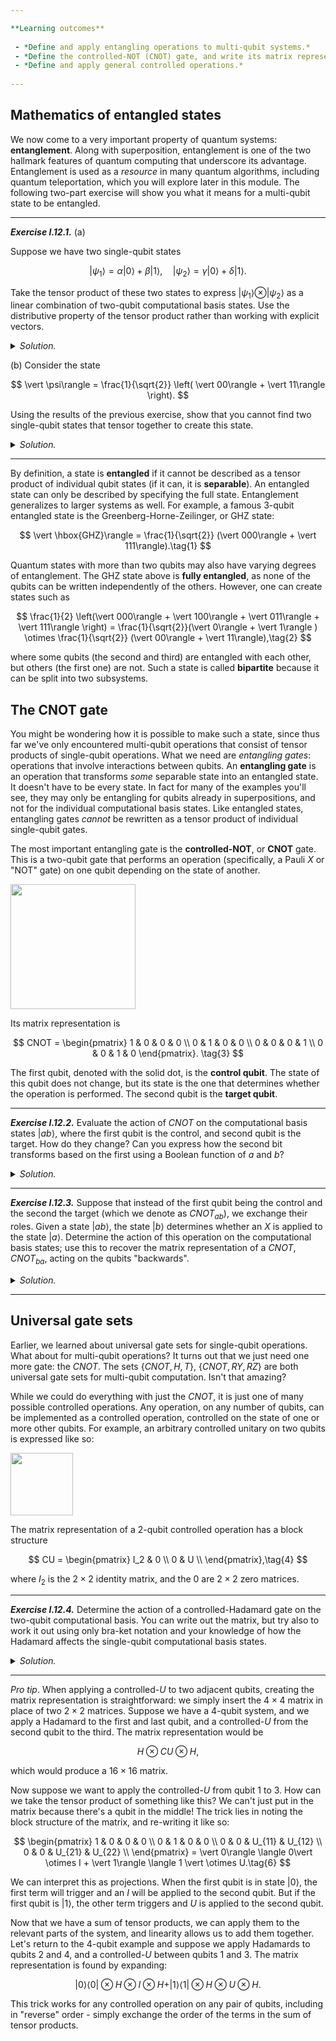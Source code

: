 ```yaml
---

**Learning outcomes**
 
 - *Define and apply entangling operations to multi-qubit systems.*
 - *Define the controlled-NOT (CNOT) gate, and write its matrix representation.*
 - *Define and apply general controlled operations.*
 
---
```


## Mathematics of entangled states

We now come to a very important property of quantum systems:
**entanglement**. Along with superposition, entanglement is one of the two
hallmark features of quantum computing that underscore its
advantage. Entanglement is used as a *resource* in many quantum algorithms,
including quantum teleportation, which you will explore later in this
module. The following two-part exercise will show you what it means for a
multi-qubit state to be entangled.

---

***Exercise I.12.1.*** (a)

Suppose we have two single-qubit states

$$
\vert \psi_1\rangle = \alpha \vert 0\rangle + \beta \vert 1 \rangle, \quad \vert \psi_2\rangle = \gamma \vert 0\rangle + \delta \vert 1\rangle.
$$

Take the tensor product of these two states to express $\vert \psi_1\rangle
\otimes \vert \psi_2\rangle$ as a linear combination of two-qubit computational
basis states. Use the distributive property of the tensor product rather than
working with explicit vectors.


<details>
  <summary><i>Solution.</i></summary>


The tensor product of these two states can be computed as follows:

$$
\begin{align*}
\vert \psi_1\rangle \otimes \vert \psi_2\rangle 
&= (\alpha \vert 0\rangle + \beta \vert 1 \rangle) \otimes (\gamma \vert 0\rangle + \delta \vert 1\rangle) \\
&= \alpha \vert 0\rangle \otimes  (\gamma \vert 0\rangle + \delta \vert 1\rangle) + \beta \vert 1 \rangle \otimes \left(\gamma \vert 0\rangle + \delta \vert 1\rangle \right) \\
&= \alpha \gamma \vert 00\rangle + \alpha\delta \vert 01\rangle + \beta\gamma\vert 10\rangle + \beta\delta\vert 11\rangle.
\end{align*}
$$

<div align="right"> ▢ </div>

</details>

(b) Consider the state

$$
\vert \psi\rangle = \frac{1}{\sqrt{2}} \left( \vert 00\rangle + \vert 11\rangle \right).
$$

Using the results of the previous exercise, show that you cannot find two single-qubit states
that tensor together to create this state.

<details>
  <summary><i>Solution.</i></summary>

We can see this as follows. Given the previous exercise, we need to find
$\alpha, \beta, \gamma, \delta$ that satisfy the following set of equations:

$$
\begin{align*}
 \alpha \gamma &= 1, \\
 \alpha \delta &= 0, \\
 \beta \gamma &= 0, \\
 \beta \delta &= 1.
\end{align*}
$$

Each variable appears in two equations, one of which is equal to 1, and the
other 0. But for any of the 0 ones to be true, we'd need at least one variable
to be 0, and that would immediately contradict the other equation it is
part of where the solution is 1. Therefore, there is no solution, and we can't
describe this state as two separate qubits, so they are entangled! ▢

</details>

---

By definition, a state is **entangled** if it cannot be described as a tensor
product of individual qubit states (if it can, it is **separable**). An entangled state
can only be described by specifying the full state. Entanglement generalizes to
larger systems as well. For example, a famous 3-qubit entangled state is the
Greenberg-Horne-Zeilinger, or GHZ state:

$$
\vert \hbox{GHZ}\rangle = \frac{1}{\sqrt{2}} (\vert 000\rangle + \vert 111\rangle).\tag{1}
$$

Quantum states with more than two qubits may also have varying degrees of
entanglement. The GHZ state above is **fully entangled**, as none of the qubits
can be written independently of the others. However, one can create states
such as


$$
\frac{1}{2} \left(\vert 000\rangle + \vert 100\rangle + \vert 011\rangle + \vert 111\rangle \right) =
\frac{1}{\sqrt{2}}(\vert 0\rangle + \vert 1\rangle ) \otimes \frac{1}{\sqrt{2}} (\vert 00\rangle + \vert 11\rangle),\tag{2} 
$$

where some qubits (the second and third) are entangled with each other,
but others (the first one) are not. Such a state is called **bipartite** because
it can be split into two subsystems.

## The CNOT gate

You might be wondering how it is possible to make such a state, since
thus far we've only encountered multi-qubit operations that consist of tensor
products of single-qubit operations. What we need are *entangling gates*:
operations that involve interactions between qubits. An **entangling gate** is
an operation that transforms *some* separable state into an entangled state. It
doesn't have to be every state. In fact for many of the examples you'll see,
they may only be entangling for qubits already in superpositions, and not for
the individual computational basis states. Like entangled states, entangling
gates *cannot* be rewritten as a tensor product of individual single-qubit
gates.

The most important entangling gate is the **controlled-NOT**, or **CNOT**
gate. This is a two-qubit gate that performs an operation (specifically, a Pauli
$X$ or "NOT" gate) on one qubit depending on the state of another.


<img src="pics/cnot.svg" width="200px">

Its matrix representation is 

$$
    CNOT = \begin{pmatrix}
    1 & 0 & 0 & 0 \\
    0 & 1 & 0 & 0 \\
    0 & 0 & 0 & 1 \\
    0 & 0 & 1 & 0
    \end{pmatrix}. \tag{3}
$$

The first qubit, denoted with the solid dot, is the **control qubit**. The state
of this qubit does not change, but its state is the one that determines whether
the operation is performed. The second qubit is the **target qubit**.


---

***Exercise I.12.2.*** Evaluate the action of $CNOT$ on the computational basis
   states $\vert ab\rangle$, where the first qubit is the control, and second
   qubit is the target. How do they change? Can you express how the second bit
   transforms based on the first using a Boolean function of $a$ and $b$?



<details>
  <summary><i>Solution.</i></summary>

<table style="align:center" cellspacing="20" cellpadding="15">
 <tr>
  <th> $\vert ab\rangle$ </th>
  <th> $CNOT_{ab}\vert ab\rangle$ </th>
 </tr>
 <tr>
  <td style="text-align:center"> $\vert 00\rangle$ </td>
  <td style="text-align:center"> $\vert 00\rangle$ </td>
 </tr>
 <tr>
  <td style="text-align:center"> $\vert 01\rangle$ </td>
  <td style="text-align:center">$\vert 01\rangle$ </td>
 </tr>
 <tr>
  <td style="text-align:center"> $\vert 10\rangle$ </td>
  <td style="text-align:center"> $\vert 11\rangle$ </td>
 </tr>
 <tr>
  <td style="text-align:center"> $\vert 11\rangle$ </td>
  <td style="text-align:center"> $\vert 10\rangle$ </td>
 </tr>
</table>

The $CNOT$ performs an effective XOR operation by adding the first bit to the
second bit modulo 2: $CNOT\vert ab\rangle = \vert a(b\oplus a)\rangle$. ▢

</details>

---

***Exercise I.12.3.*** Suppose that instead of the first qubit being the control
   and the second the target (which we denote as $CNOT_{ab}$), we exchange their
   roles. Given a state $\vert ab\rangle$, the state $\vert b\rangle$ determines
   whether an $X$ is applied to the state $\vert a \rangle$. Determine the action of this
   operation on the computational basis states; use this to recover the matrix
   representation of a $CNOT$, $CNOT_{ba}$, acting on the qubits "backwards".


<details>
  <summary><i>Solution.</i></summary>

<table style="align:center" cellspacing="20" cellpadding="15">
 <tr>
  <th> $\vert ab\rangle$ </th>
  <th> $CNOT_{ba}\vert ab\rangle$ </th>
 </tr>
 <tr>
  <td style="text-align:center">  $\vert 00\rangle$ </td>
  <td style="text-align:center">  $\vert 00\rangle$ </td>
 </tr>
 <tr>
  <td style="text-align:center">  $\vert 01\rangle$ </td>
  <td style="text-align:center">  $\vert 11\rangle$ </td>
 </tr>
 <tr>
  <td style="text-align:center">  $\vert 10\rangle$ </td>
  <td style="text-align:center">  $\vert 10\rangle$ </td>
 </tr>
 <tr>
  <td style="text-align:center">  $\vert 11\rangle$ </td>
  <td style="text-align:center">  $\vert 01\rangle$ </td>
 </tr>
</table>

Note that $CNOT$ simply permutes the basis states. We can write this in matrix
form as

$$
    \hbox{CNOT} = \begin{pmatrix}
    1 & 0 & 0 & 0 \\
    0 & 0 & 0 & 1 \\
    0 & 0 & 1 & 0 \\
    0 & 1 & 0 & 0
    \end{pmatrix}.
$$

<div align="right"> ▢ </div>

</details>

---

## Universal gate sets

Earlier, we learned about universal gate sets for single-qubit operations. What
about for multi-qubit operations? It turns out that we just need one more gate:
the $CNOT$. The sets $\{CNOT, H, T\}$, $\{CNOT, RY, RZ\}$ are both universal gate
sets for multi-qubit computation. Isn't that amazing?

While we could do everything with just the $CNOT$, it is just one of many possible
controlled operations. Any operation, on any number of qubits, can be
implemented as a controlled operation, controlled on the state of one or more
other qubits. For example, an arbitrary controlled unitary on two qubits is
expressed like so:


<img src="pics/cu.svg" width="100px">

The matrix representation of a 2-qubit controlled operation has a block
structure

$$
    CU = \begin{pmatrix}
    I_2 & 0 \\
    0 & U \\
    \end{pmatrix},\tag{4}
$$

where $I_2$ is the $2\times 2$ identity matrix, and the $0$ are $2\times 2$ zero
matrices.

---

***Exercise I.12.4.*** Determine the action of a controlled-Hadamard gate on the
   two-qubit computational basis. You can write out the matrix, but try also to
   work it out using only bra-ket notation and your knowledge of how the Hadamard
   affects the single-qubit computational basis states.


<details>
  <summary><i>Solution.</i></summary>

<table style="align:center" cellspacing="20" cellpadding="15">
 <tr>
  <th> $\vert ab\rangle$ </th>
  <th> $CH\vert ab\rangle$ </th>
 </tr>
 <tr>
  <td style="text-align:center">  $\vert 00\rangle$ </td>
  <td style="text-align:center">  $\vert 00\rangle$ </td>
 </tr>
 <tr>
  <td style="text-align:center">  $\vert 01\rangle$ </td>
  <td style="text-align:center">  $\vert 01\rangle$ </td>
 </tr>
 <tr>
  <td style="text-align:center">  $\vert 10\rangle$ </td>
  <td style="text-align:center">  $\frac{1}{\sqrt{2}}(\vert 10\rangle + \vert 11\rangle)$ </td>
 </tr>
 <tr>
  <td style="text-align:center">  $\vert 11\rangle$ </td>
  <td style="text-align:center">  $\frac{1}{\sqrt{2}}(\vert 10\rangle - \vert 11\rangle)$ </td>
 </tr>
</table>

<div align="right"> ▢ </div>

</details>

---

*Pro tip*. When applying a controlled-$U$ to two adjacent qubits, creating the
 matrix representation is straightforward: we simply insert the $4\times 4$
 matrix in place of two $2 \times 2$ matrices. Suppose we have a 4-qubit system,
 and we apply a Hadamard to the first and last qubit, and a controlled-$U$ from
 the second qubit to the third. The matrix representation would be

$$
 H \otimes CU \otimes H,\tag{5}
$$

which would produce a $16\times 16$ matrix. 

Now suppose we want to apply the controlled-$U$ from qubit 1 to 3. How can we
take the tensor product of something like this? We can't just put in the
matrix because there's a qubit in the middle! The trick lies in noting the block
structure of the matrix, and re-writing it like so:

$$
\begin{pmatrix}
 1 & 0 & 0 & 0 \\
 0 & 1 & 0 & 0 \\
 0 & 0 & U_{11} & U_{12} \\
 0 & 0 & U_{21} & U_{22} \\
\end{pmatrix} = 
\vert 0\rangle \langle 0\vert  \otimes I + \vert 1\rangle \langle 1 \vert  \otimes U.\tag{6}
$$

We can interpret this as projections. When the first qubit is in state $\vert
0\rangle$, the first term will trigger and an $I$ will be applied to the second
qubit. But if the first qubit is $\vert 1\rangle$, the other term triggers and
$U$ is applied to the second qubit.

Now that we have a sum of tensor products, we can apply them to the relevant
parts of the system, and linearity allows us to add them together. Let's return
to the 4-qubit example and suppose we apply Hadamards to qubits 2 and 4, and a
controlled-$U$ between qubits 1 and 3. The matrix representation is found by
expanding:

$$
\vert 0\rangle \langle 0\vert  \otimes H \otimes I \otimes H + \vert 1\rangle \langle 1\vert  \otimes H \otimes U \otimes H.\tag{7}
$$

This trick works for any controlled operation on any pair of qubits, including
in "reverse" order - simply exchange the order of the terms in the sum of tensor
products.